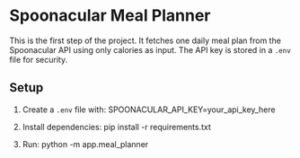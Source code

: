 # Spoonacular Meal Planner

This is the first step of the project.
It fetches one daily meal plan from the Spoonacular API using only calories as input.
The API key is stored in a `.env` file for security.

## Setup
1. Create a `.env` file with:
SPOONACULAR_API_KEY=your_api_key_here

2. Install dependencies:
pip install -r requirements.txt

3. Run:
python -m app.meal_planner